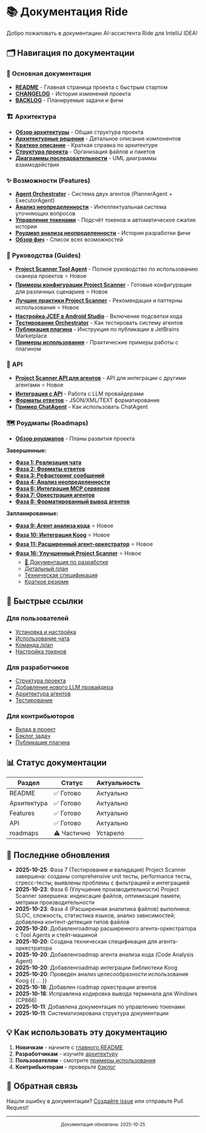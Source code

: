 # 📚 Документация Ride

Добро пожаловать в документацию AI-ассистента Ride для IntelliJ IDEA!

## 🗂️ Навигация по документации

### 📖 Основная документация

- [**README**](../README.md) - Главная страница проекта с быстрым стартом
- [**CHANGELOG**](CHANGELOG.md) - История изменений проекта
- [**BACKLOG**](BACKLOG.md) - Планируемые задачи и фичи

### 🏗️ Архитектура

- [**Обзор архитектуры**](architecture/overview.md) - Общая структура проекта
- [**Архитектурные решения**](architecture.md) - Детальное описание компонентов
- [**Краткое описание**](ARCHITECTURE_SUMMARY.md) - Краткая справка по архитектуре
- [**Структура проекта**](project-structure.md) - Организация файлов и пакетов
- [**Диаграммы последовательности**](sequence-diagrams.md) - UML диаграммы взаимодействия

### ✨ Возможности (Features)

- [**Agent Orchestrator**](features/agent-orchestrator.md) - Система двух агентов (PlannerAgent + ExecutorAgent)
- [**Анализ неопределенности**](features/FEATURE_UNCERTAINTY_ANALYSIS.md) - Интеллектуальная система уточняющих вопросов
- [**Управление токенами**](features/token-management.md) - Подсчёт токенов и автоматическое сжатие истории
- [**Роудмап анализа неопределенности**](features/uncertainty-analysis-roadmap.md) - История разработки фичи
- [**Обзор фич**](features/README.md) - Список всех возможностей

### 📘 Руководства (Guides)

- [**Project Scanner Tool Agent**](guides/project-scanner-usage-guide.md) - Полное руководство по использованию сканера проектов ⭐ Новое
- [**Примеры конфигурации Project Scanner**](guides/project-scanner-configuration-examples.md) - Готовые конфигурации для различных сценариев ⭐ Новое
- [**Лучшие практики Project Scanner**](guides/project-scanner-best-practices.md) - Рекомендации и паттерны использования ⭐ Новое
- [**Настройка JCEF в Android Studio**](guides/android-studio-jcef.md) - Включение подсветки кода
- [**Тестирование Orchestrator**](guides/testing-orchestrator.md) - Как тестировать систему агентов
- [**Публикация плагина**](PUBLISHING_GUIDE.md) - Инструкция по публикации в JetBrains Marketplace
- [**Примеры использования**](USAGE_EXAMPLES.md) - Практические примеры работы с плагином

### 🔌 API

- [**Project Scanner API для агентов**](api/project-scanner-api-for-agents.md) - API для интеграции с другими агентами ⭐ Новое
- [**Интеграция с API**](api-integration.md) - Работа с LLM провайдерами
- [**Форматы ответов**](api/response-formats.md) - JSON/XML/TEXT форматирование
- [**Пример ChatAgent**](chat-agent-example.md) - Как использовать ChatAgent

### 🗺️ Роудмапы (Roadmaps)

- [**Обзор роудмапов**](roadmaps/README.md) - Планы развития проекта

**Завершенные:**

- [**Фаза 1: Реализация чата**](roadmaps/01-chat-implementation-phase1.md)
- [**Фаза 2: Форматы ответов**](roadmaps/02-response-format-feature.md)
- [**Фаза 3: Рефакторинг сообщений**](roadmaps/03-llm-messages-refactor.md)
- [**Фаза 4: Анализ неопределенности**](roadmaps/04-uncertainty-analysis-feature.md)
- [**Фаза 6: Интеграция MCP серверов**](roadmaps/06-mcp-server-integration.md)
- [**Фаза 7: Оркестрация агентов**](roadmaps/07-agent-orchestration.md)
- [**Фаза 8: Форматированный вывод агентов**](roadmaps/08-agent-formatted-output.md)

**Запланированные:**
- [**Фаза 9: Агент анализа кода**](roadmaps/09-code-analysis-agent.md) ⭐ Новое
- [**Фаза 10: Интеграция Koog**](roadmaps/10-koog-integration.md) ⭐ Новое
- [**Фаза 11: Расширенный агент-оркестратор**](roadmaps/11-enhanced-orchestrator.md) ⭐ Новое
- [**Фаза 16: Улучшенный Project Scanner**](roadmaps/16-enhanced-project-scanner.md) ⭐ Новое
  - [📁 Документация по разработке](roadmaps/orchestrator-development/)
  - [Детальный план](roadmaps/orchestrator-development/enhanced-orchestrator-development.md)
  - [Техническая спецификация](roadmaps/orchestrator-development/enhanced-orchestrator-technical.md)
  - [Краткое резюме](roadmaps/orchestrator-development/ORCHESTRATOR_SUMMARY.md)

## 🎯 Быстрые ссылки

### Для пользователей
- [Установка и настройка](../README.md#-установка)
- [Использование чата](../README.md#-использование)
- [Команда /plan](features/agent-orchestrator.md#через-ui-команда-plan)
- [Настройка токенов](features/token-management.md#настройки)

### Для разработчиков

- [Структура проекта](project-structure.md)
- [Добавление нового LLM провайдера](../README.md#добавление-нового-llm-провайдера)
- [Архитектура агентов](architecture/overview.md)
- [Тестирование](../README.md#-тестирование)

### Для контрибьюторов

- [Вклад в проект](../README.md#-вклад-в-проект)
- [Бэклог задач](BACKLOG.md)
- [Публикация плагина](PUBLISHING_GUIDE.md)

## 📊 Статус документации

| Раздел      | Статус      | Актуальность |
|-------------|-------------|--------------|
| README      | ✅ Готово    | Актуально    |
| Архитектура | ✅ Готово    | Актуально    |
| Features    | ✅ Готово    | Актуально    |
| API         | ✅ Готово    | Актуально    |
| roadmaps    | ⚠️ Частично | Устарело     |

## 🔄 Последние обновления

 - **2025-10-25**: Фаза 7 (Тестирование и валидация) Project Scanner завершена: созданы comprehensive unit тесты, performance тесты, стресс-тесты; выявлены проблемы с фильтрацией и интеграцией
 - **2025-10-23**: Фаза 6 (Улучшение производительности) Project Scanner завершена: индексация файлов, оптимизация памяти, метрики производительности
 - **2025-10-23**: Фаза 4 (Расширенная аналитика файлов) выполнена: SLOC, сложность, статистика языков, анализ зависимостей; добавлена контент-детекция типов файлов
- **2025-10-20**: Добавленroadmap расширенного агента-оркестратора с Tool Agents и стейт-машиной
- **2025-10-20**: Создана техническая спецификация для агента-оркестратора
- **2025-10-20**: Добавленroadmap агента анализа кода (Code Analysis Agent)
- **2025-10-20**: Добавленroadmap интеграции библиотеки Koog
- **2025-10-20**: Проведен анализ целесообразности использования Koog
{{ ... }}
- **2025-10-18**: Добавлен roadmap оркестрации агентов
- **2025-10-18**: Исправлена кодировка вывода терминала для Windows (CP866)
- **2025-10-11**: Добавлена документация по управлению токенами
- **2025-10-11**: Систематизирована структура документации

## 💡 Как использовать эту документацию

1. **Новичкам** - начните с [главного README](../README.md)
2. **Разработчикам** - изучите [архитектуру](architecture/overview.md)
3. **Пользователям** - смотрите [примеры использования](USAGE_EXAMPLES.md)
4. **Контрибьюторам** - проверьте [бэклог](BACKLOG.md)

## 📝 Обратная связь

Нашли ошибку в документации? [Создайте issue](https://github.com/yourusername/ride/issues) или отправьте Pull Request!

---

<p align="center">
  <sub>Документация обновлена: 2025-10-25</sub>
</p>
